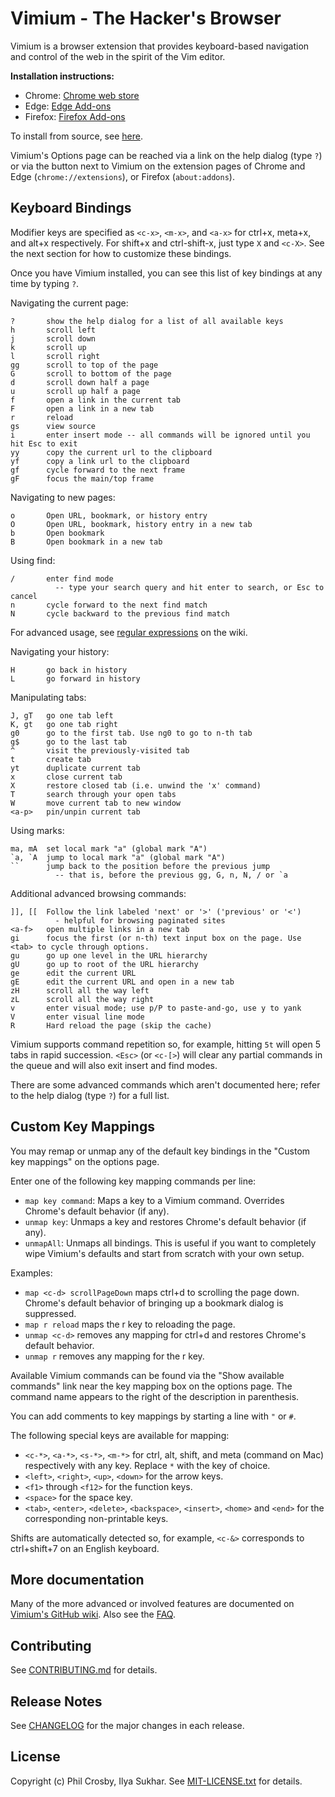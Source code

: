 # Vimium - The Hacker's Browser

Vimium is a browser extension that provides keyboard-based navigation and control of the web in the
spirit of the Vim editor.

**Installation instructions:**

* Chrome: [Chrome web store](https://chrome.google.com/extensions/detail/dbepggeogbaibhgnhhndojpepiihcmeb)
* Edge: [Edge Add-ons](https://microsoftedge.microsoft.com/addons/detail/vimium/djmieaghokpkpjfbpelnlkfgfjapaopa)
* Firefox: [Firefox Add-ons](https://addons.mozilla.org/en-GB/firefox/addon/vimium-ff/)

To install from source, see [here](CONTRIBUTING.md#installing-from-source).

Vimium's Options page can be reached via a link on the help dialog (type `?`) or via the button next
to Vimium on the extension pages of Chrome and Edge (`chrome://extensions`), or Firefox
(`about:addons`).

## Keyboard Bindings

Modifier keys are specified as `<c-x>`, `<m-x>`, and `<a-x>` for ctrl+x, meta+x, and alt+x
respectively. For shift+x and ctrl-shift-x, just type `X` and `<c-X>`. See the next section for how
to customize these bindings.

Once you have Vimium installed, you can see this list of key bindings at any time by typing `?`.

Navigating the current page:

    ?       show the help dialog for a list of all available keys
    h       scroll left
    j       scroll down
    k       scroll up
    l       scroll right
    gg      scroll to top of the page
    G       scroll to bottom of the page
    d       scroll down half a page
    u       scroll up half a page
    f       open a link in the current tab
    F       open a link in a new tab
    r       reload
    gs      view source
    i       enter insert mode -- all commands will be ignored until you hit Esc to exit
    yy      copy the current url to the clipboard
    yf      copy a link url to the clipboard
    gf      cycle forward to the next frame
    gF      focus the main/top frame

Navigating to new pages:

    o       Open URL, bookmark, or history entry
    O       Open URL, bookmark, history entry in a new tab
    b       Open bookmark
    B       Open bookmark in a new tab

Using find:

    /       enter find mode
              -- type your search query and hit enter to search, or Esc to cancel
    n       cycle forward to the next find match
    N       cycle backward to the previous find match

For advanced usage, see [regular expressions](https://github.com/philc/vimium/wiki/Find-Mode) on the
wiki.

Navigating your history:

    H       go back in history
    L       go forward in history

Manipulating tabs:

    J, gT   go one tab left
    K, gt   go one tab right
    g0      go to the first tab. Use ng0 to go to n-th tab
    g$      go to the last tab
    ^       visit the previously-visited tab
    t       create tab
    yt      duplicate current tab
    x       close current tab
    X       restore closed tab (i.e. unwind the 'x' command)
    T       search through your open tabs
    W       move current tab to new window
    <a-p>   pin/unpin current tab

Using marks:

    ma, mA  set local mark "a" (global mark "A")
    `a, `A  jump to local mark "a" (global mark "A")
    ``      jump back to the position before the previous jump
              -- that is, before the previous gg, G, n, N, / or `a

Additional advanced browsing commands:

    ]], [[  Follow the link labeled 'next' or '>' ('previous' or '<')
              - helpful for browsing paginated sites
    <a-f>   open multiple links in a new tab
    gi      focus the first (or n-th) text input box on the page. Use <tab> to cycle through options.
    gu      go up one level in the URL hierarchy
    gU      go up to root of the URL hierarchy
    ge      edit the current URL
    gE      edit the current URL and open in a new tab
    zH      scroll all the way left
    zL      scroll all the way right
    v       enter visual mode; use p/P to paste-and-go, use y to yank
    V       enter visual line mode
    R       Hard reload the page (skip the cache)

Vimium supports command repetition so, for example, hitting `5t` will open 5 tabs in rapid
succession. `<Esc>` (or `<c-[>`) will clear any partial commands in the queue and will also exit
insert and find modes.

There are some advanced commands which aren't documented here; refer to the help dialog (type `?`)
for a full list.

## Custom Key Mappings

You may remap or unmap any of the default key bindings in the "Custom key mappings" on the options
page.

Enter one of the following key mapping commands per line:

- `map key command`: Maps a key to a Vimium command. Overrides Chrome's default behavior (if any).
- `unmap key`: Unmaps a key and restores Chrome's default behavior (if any).
- `unmapAll`: Unmaps all bindings. This is useful if you want to completely wipe Vimium's defaults
  and start from scratch with your own setup.

Examples:

- `map <c-d> scrollPageDown` maps ctrl+d to scrolling the page down. Chrome's default behavior of
  bringing up a bookmark dialog is suppressed.
- `map r reload` maps the r key to reloading the page.
- `unmap <c-d>` removes any mapping for ctrl+d and restores Chrome's default behavior.
- `unmap r` removes any mapping for the r key.

Available Vimium commands can be found via the "Show available commands" link near the key mapping
box on the options page. The command name appears to the right of the description in parenthesis.

You can add comments to key mappings by starting a line with `"` or `#`.

The following special keys are available for mapping:

- `<c-*>`, `<a-*>`, `<s-*>`, `<m-*>` for ctrl, alt, shift, and meta (command on Mac) respectively
  with any key. Replace `*` with the key of choice.
- `<left>`, `<right>`, `<up>`, `<down>` for the arrow keys.
- `<f1>` through `<f12>` for the function keys.
- `<space>` for the space key.
- `<tab>`, `<enter>`, `<delete>`, `<backspace>`, `<insert>`, `<home>` and `<end>` for the
  corresponding non-printable keys.

Shifts are automatically detected so, for example, `<c-&>` corresponds to ctrl+shift+7 on an English
keyboard.

## More documentation

Many of the more advanced or involved features are documented on
[Vimium's GitHub wiki](https://github.com/philc/vimium/wiki). Also see the
[FAQ](https://github.com/philc/vimium/wiki/FAQ).

## Contributing

See [CONTRIBUTING.md](CONTRIBUTING.md) for details.

## Release Notes

See [CHANGELOG](CHANGELOG.md) for the major changes in each release.

## License

Copyright (c) Phil Crosby, Ilya Sukhar. See [MIT-LICENSE.txt](MIT-LICENSE.txt) for details.
